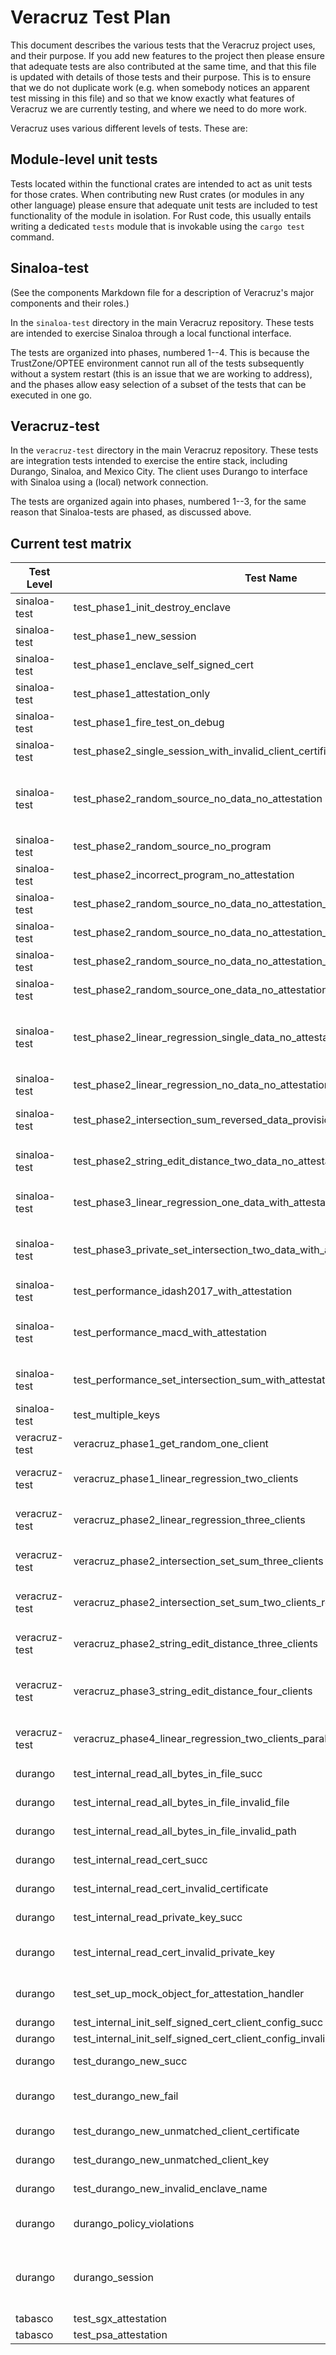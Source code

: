 # Veracruz Test Plan

This document describes the various tests that the Veracruz project uses, and
their purpose.  If you add new features to the project then please ensure that
adequate tests are also contributed at the same time, and that this file is
updated with details of those tests and their purpose.  This is to ensure that
we do not duplicate work (e.g. when somebody notices an apparent test missing
in this file) and so that we know exactly what features of Veracruz we are
currently testing, and where we need to do more work.

Veracruz uses various different levels of tests.  These are:

## Module-level unit tests

Tests located within the functional crates are intended to act as unit tests
for those crates.  When contributing new Rust crates (or modules in any other
language) please ensure that adequate unit tests are included to test
functionality of the module in isolation.  For Rust code, this usually entails
writing a dedicated `tests` module that is invokable using the `cargo test`
command.

## Sinaloa-test

(See the components Markdown file for a description of Veracruz's major
components and their roles.)

In the `sinaloa-test` directory in the main Veracruz repository.  These tests
are intended to exercise Sinaloa through a local functional interface.

The tests are organized into phases, numbered 1--4. This is because the
TrustZone/OPTEE environment cannot run all of the tests subsequently without a
system restart (this is an issue that we are working to address), and the
phases allow easy selection of a subset of the tests that can be executed in
one go.

## Veracruz-test

In the `veracruz-test` directory in the main Veracruz repository.  These tests are
integration tests intended to exercise the entire stack, including Durango,
Sinaloa, and Mexico City.  The client uses Durango to interface with Sinaloa
using a (local) network connection.

The tests are organized again into phases, numbered 1--3, for the same reason that
Sinaloa-tests are phased, as discussed above.

## Current test matrix

| Test Level    | Test Name                                                                      | Description | Policy File | Pi File | Data File(s) | Status |
|---------------|--------------------------------------------------------------------------------|-------------|-------------|---------|--------------|--------|
| sinaloa-test  | test_phase1_init_destroy_enclave                                               | Load every valid policy file in the test-collateral/ and in test-collateral/invalid_policy, initialise an enclave. | test-collateral/*.json | n/a | n/a | written |
| sinaloa-test  | test_phase1_new_session                                                        | Load policy file and check if a new session tls can be opened | test-collateral/*.json | n/a | n/a | written |
| sinaloa-test  | test_phase1_enclave_self_signed_cert                                           | Load sinaloa and generate the self-signed certificate | test-collateral/*.json | n/a | n/a | written | 
| sinaloa-test  | test_phase1_attestation_only                                                   | Test the attestation flow without sending any program or data into Sinaloa | one_data_source_policy.json | n/a | n/a | written |
| sinaloa-test  | test_phase1_fire_test_on_debug                                                 | Fire test. If the enclave debug message is correctly called | one_data_source_policy.json | n/a | n/a | written |
| sinaloa-test  | test_phase2_single_session_with_invalid_client_certificate                     | Attempt to establish a client session with the Sinaloa server with an invalid client certificate | one_data_source_policy.json | n/a | n/a | n/a |
| sinaloa-test  | test_phase2_random_source_no_data_no_attestation                               | Integration test:<br>policy: PiProvider, DataProvider and ResultReader is the same party<br>computation: random-source<br>data sources: none | get_random_policy.json | random-source.wasm | n/a | written |
| sinaloa-test  | test_phase2_random_source_no_program                                           | Attempt to fetch the result without program nor data | get_random_policy.json | n/a | n/a | written |
| sinaloa-test  | test_phase2_incorrect_program_no_attestation                                   | Attempt to provision a wrong program | get_random_policy.json | string-edit-distance.wasm | n/a | written
| sinaloa-test  | test_phase2_random_source_no_data_no_attestation_unauthorized_key              | Attempt to use an unauthorized key | get_random_policy.json | random-source.wasm | n/a | written 
| sinaloa-test  | test_phase2_random_source_no_data_no_attestation_unauthorized_certificate      | Attempt to use an unauthorized certificate | get_random_policy.json | random-source.wasm | n/a | written
| sinaloa-test  | test_phase2_random_source_no_data_no_attestation_unauthorized_client           | A unauthorized client attempt to connect the service | get_random_policy.json | random-source.wasm | n/a | written
| sinaloa-test  | test_phase2_random_source_one_data_no_attestation                              | Attempt to provision more data than expected | get_random_policy.json | random-source.wasm | linear-regression.dat | written 
| sinaloa-test  | test_phase2_linear_regression_single_data_no_attestation                       | Integration test:<br>policy: PiProvider, DataProvider and ResultReader is the same party<br>compuatation: linear regression<br>data sources: king-county-sqftliving-price | one_data_source_policy.json | linear-regression.wasm | king-county-sqftliving-price.dat | written | 
| sinaloa-test  | test_phase2_linear_regression_no_data_no_attestation                           | Attempt to fetch result without data | one_data_source_policy.json | linear-regression.wasm | n/a | written | 
| sinaloa-test  |test_phase2_intersection_sum_reversed_data_provisioning_two_data_no_attestation | A standard two data source scenario, where the data provisioned in the reversed order (client 1, then client 2) | two_data_source_intersection_set_policy.json | intersection-set-sum.wasm | customer.dat<br>advertisement-viewer.dat | written |
| sinaloa-test  | test_phase2_string_edit_distance_two_data_no_attestation                       | Integration test:<br>policy: PiProvider, DataProvider and ResultReader is the same party | two_data_source_string_edit_distance_policy.json | string-edit-distance.wasm | lorum-ipsum-25-paras.dat<br>hello-world.dat | written |
| sinaloa-test  |test_phase3_linear_regression_one_data_with_attestation                         | one_data_source_policy.json | linear-regression.wasm | king-county-sqftliving-price.dat | written |
| sinaloa-test  |test_phase3_private_set_intersection_two_data_with_attestation                  | two_data_source_private_set_intersection_policy.json | private-set-intersection.wasm | private-set-1.dat<br>private-set-2.dat| written |
| sinaloa-test  | test_performance_idash2017_with_attestation                                    | A performance measure on logistic regression | idash2017_logistic_regression_policy.json | idash2017.wasm | sdk/datasets/idash2017/\* |ignored - performance|
| sinaloa-test  | test_performance_macd_with_attestation                                         | A performance measure on MACD algorithm, computing a few rounds of weighted average against a windows size and comparing the difference between adjacent values | moving_average_convergence_divergence.json | macd.wasm | ../sdk/datasets/macd/\* | ignored - performance |
| sinaloa-test  | test_performance_set_intersection_sum_with_attestation                         | A performance measure on set intersection and then sum of intersection result | private_set_intersection_sum.json | private-set-intersection-sum.wasm | ../sdk/datasets/set_inter_sum/\* | written |
| sinaloa-test  | test_multiple_keys                                                             | The issue was that the key storage in Mbed Crypto was being exhausted in tabasco | moving_average_convergence_divergence.json | macd.wasm | ../sdk/datasets/macd/\* | ignored - performance | 
| veracruz-test |veracruz_phase1_get_random_one_client                                           | A test of veracruz using network communication using a single session | get_random_policy.json |random-source.wasm | || written |
| veracruz-test | veracruz_phase1_linear_regression_two_clients                                  | A test of veracruz using network communication using two sessions (one for program and one for data) | dual_policy.json | linear-regression.wasm | king-county-sqftliving-price.dat | | written |
| veracruz-test | veracruz_phase2_linear_regression_three_clients                                | A test of veracruz using network communication using three sessions (one for program, one for data, and one for retrieval) | triple_policy.json | linear-regression.wasm | king-county-sqftliving-price.dat| written |
| veracruz-test | veracruz_phase2_intersection_set_sum_three_clients                             | A test of veracruz using network communication using four sessions (one for program, one for the first data, and one for the second data and retrieval.) | triple_parties_two_data_sources_sum_policy.json | intersection-set-sum.wasm |advertisement-viewer.dat<cr>customer.dat | written |
| veracruz-test | veracruz_phase2_intersection_set_sum_two_clients_reversed_data_provision       | A test of veracruz using network communication using four sessions (one for program, one for the first data, and one for the second data and retrieval.) | triple_parties_two_data_sources_sum_policy.json |intersection-set-sum.wasm | customer.dat<br>advertisement-viewer.dat | written |
| veracruz-test | veracruz_phase2_string_edit_distance_three_clients                             | A test of veracruz using network communication using three sessions (one for program, one for the first data, and one for the second data and retrieval.) | triple_parties_two_data_sources_string_edit_distance_policy.json | string-edit-distance.wasm |lorum-ipsum-25-paras.dat<cr>hello-world.dat | written |
| veracruz-test | veracruz_phase3_string_edit_distance_four_clients                              | A test of veracruz using network communication using four sessions (one for program, one for the first data, one for the second data, and one for retrieval.) | quadruple_policy.json |string-edit-distance.wasm | lorum-ipsum-25-paras.dat<cr>hello-world.dat | written |
| veracruz-test | veracruz_phase4_linear_regression_two_clients_parallel                         | a test of veracruz using network communication using two parallel sessions (one for program, one for data sending and retrieving) | dual_policy.json | linear-regression.wasm | king-county-sqftliving-price.dat | written |
| durango        | test_internal_read_all_bytes_in_file_succ                                     | Test the Durango private function read_all_bytes_in_file with a valid file | n/a                         | n/a | n/a | written |
| durango        |test_internal_read_all_bytes_in_file_invalid_file                              | Test the Durango private function read_all_bytes_in_file with an invalid file | n/a                         | n/a | n/a | written |
| durango        | test_internal_read_all_bytes_in_file_invalid_path                             | Test the Durango private function read_all_bytes_in_file with an invalid path | n/a                         | n/a | n/a | written |
| durango        | test_internal_read_cert_succ                                                  | Test the Durango private function read_cert with a valid certificate file | n/a                         | n/a | n/a | written |
| durango        | test_internal_read_cert_invalid_certificate                                   | Test the Durango private function read_cert with an invalid certificate file (in this case, a key file) | n/a                         | n/a | n/a | written |
| durango        | test_internal_read_private_key_succ                                           | Test the Durango private function read_private_key with a valid private key file | n/a                         | n/a | n/a | written |
| durango        | test_internal_read_cert_invalid_private_key                                   | Test the Durango private function read_private_key with an invalid private key file (in this case, a certificate file) | n/a                         | n/a | n/a | written |
| durango        | test_set_up_mock_object_for_attestation_handler                               | Test the Durango test infrastructure for setting un a mock attestation server (sort of a meta-test, I suppose?) | one_data_source_policy.json | n/a | n/a | written |
| durango        | test_internal_init_self_signed_cert_client_config_succ                        | | one_data_source_policy.json | n/a | n/a | written |
| durango        | test_internal_init_self_signed_cert_client_config_invalid_ciphersuite         | | one_data_source_policy.json | n/a | n/a | written |
| durango        | test_durango_new_succ                                                         | Test the Durango new function with various valid policy files| ../test-collateral/\*.json   | n/a | n/a | written |
| durango | test_durango_new_fail                                                                | This function tests loading invalid policy.<br>Invalid or out-of-time certificate, and invalid or out-of-time enclave cert-time. | ../test-collateral/invalid_policy/\*.json | n/a | n/a | written |
| durango        | test_durango_new_unmatched_client_certificate                                 | Test Durango new function with mismatched client certificate and client key | one_data_source_policy.json | n/a | n/a | written |
| durango        | test_durango_new_unmatched_client_key                                         | Test Durango new function with mismatched client certificate and client key | one_data_source_policy.json | n/a | n/a | written |
| durango        | test_durango_new_invalid_enclave_name                                         | Test Durango new when provided with an invalid URL for the Sinaloa server | one_data_source_policy.json | n/a | n/a | written |
| durango        | durango_policy_violations                                                     | Test Durango's policy enforcement by setting up new Durango instances, and then calling them using invalid client credentials for the policy | | n/a | n/a | not written |
| durango        | durango_session                                                               | Test Durango's ability to send and receive data | one_data_source_policy.json | n/a | n/a | ignored - need to rewrite to the new interfaces |
| tabasco        | test_sgx_attestation                                                          | Test Tabasco's SGX Attestation flow | n/a | n/a | n/a | written |
| tabasco        | test_psa_attestation                                                          | Test Tabasco's PSA Atttestation flow | n/a | n/a | n/a | written |
